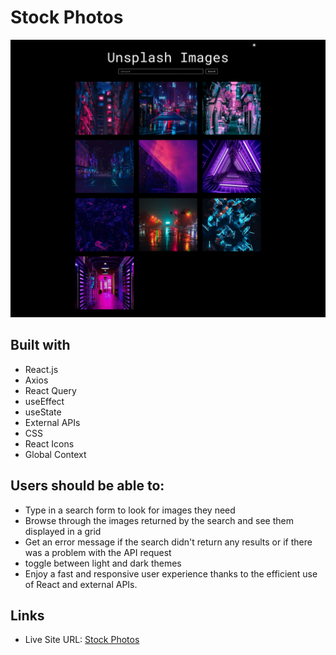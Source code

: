 # Stock Photos

![](./screenshot.jpg)

## Built with

- React.js
- Axios
- React Query
- useEffect
- useState
- External APIs
- CSS
- React Icons
- Global Context

## Users should be able to:

- Type in a search form to look for images they need
- Browse through the images returned by the search and see them displayed in a grid
- Get an error message if the search didn't return any results or if there was a problem with the API request
- toggle between light and dark themes
- Enjoy a fast and responsive user experience thanks to the efficient use of React and external APIs.

## Links

- Live Site URL: [Stock Photos](https://reliable-dango-e3cec9.netlify.app/)
